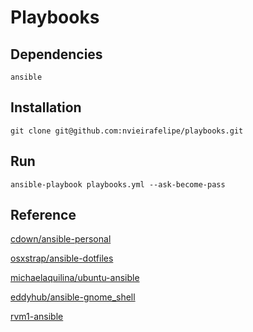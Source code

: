# Playbooks

## Dependencies

    ansible

## Installation

    git clone git@github.com:nvieirafelipe/playbooks.git

## Run

    ansible-playbook playbooks.yml --ask-become-pass

## Reference

[cdown/ansible-personal](https://github.com/cdown/ansible-personal)

[osxstrap/ansible-dotfiles](https://github.com/osxstrap/ansible-dotfiles)

[michaelaquilina/ubuntu-ansible](https://github.com/MichaelAquilina/ubuntu-ansible/)

[eddyhub/ansible-gnome_shell](https://github.com/eddyhub/ansible-gnome_shell)

[rvm1-ansible](https://github.com/rvm/rvm1-ansible)
